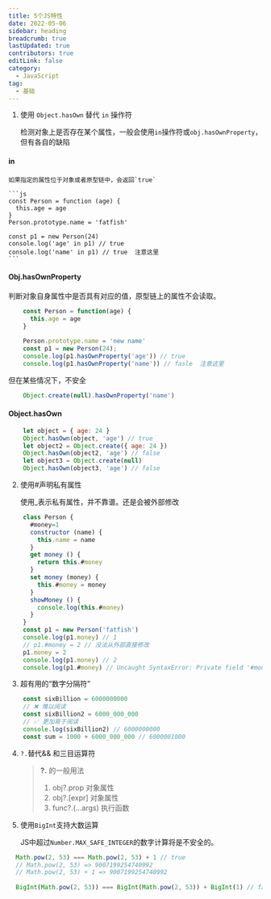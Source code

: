 ```yaml
---
title: 5个JS特性
date: 2022-05-06
sidebar: heading
breadcrumb: true
lastUpdated: true
contributors: true
editLink: false
category:
  - JavaScript
tag:
  - 基础
---
```

1. 使用 `Object.hasOwn` 替代 `in` 操作符

    检测对象上是否存在某个属性，一般会使用`in`操作符或`obj.hasOwnProperty`，但有各自的缺陷

#### in

    如果指定的属性位于对象或者原型链中，会返回`true`

    ```js
    const Person = function (age) {
      this.age = age
    }
    Person.prototype.name = 'fatfish'
    
    const p1 = new Person(24)
    console.log('age' in p1) // true 
    console.log('name' in p1) // true  注意这里
    ```

#### Obj.hasOwnProperty
   判断对象自身属性中是否具有对应的值，原型链上的属性不会读取。

```js
    const Person = function(age) {
      this.age = age
    }
    
    Person.prototype.name = 'new name'
    const p1 = new Person(24);
    console.log(p1.hasOwnProperty('age')) // true 
    console.log(p1.hasOwnProperty('name')) // fasle  注意这里
```

但在某些情况下，不安全

```js
    Object.create(null).hasOwnProperty('name')
```

#### Object.hasOwn

```js
    let object = { age: 24 }
    Object.hasOwn(object, 'age') // true
    let object2 = Object.create({ age: 24 })
    Object.hasOwn(object2, 'age') // false  
    let object3 = Object.create(null)
    Object.hasOwn(object3, 'age') // false 
```

2. 使用#声明私有属性

   使用_表示私有属性，并不靠谱。还是会被外部修改

```js
    class Person {
      #money=1
      constructor (name) {
        this.name = name
      }
      get money () {
        return this.#money
      }
      set money (money) {
        this.#money = money
      }
      showMoney () {
        console.log(this.#money)
      }
    }
    const p1 = new Person('fatfish')
    console.log(p1.money) // 1
    // p1.#money = 2 // 没法从外部直接修改
    p1.money = 2
    console.log(p1.money) // 2
    console.log(p1.#money) // Uncaught SyntaxError: Private field '#money' must be declared in an enclosing class
```

3. 超有用的“数字分隔符”

```js
    const sixBillion = 6000000000
    // ❌ 难以阅读
    const sixBillion2 = 6000_000_000
    // ✅ 更加易于阅读
    console.log(sixBillion2) // 6000000000
    const sum = 1000 + 6000_000_000 // 6000001000
```

4. `?.`替代&& 和三目运算符

    > **?.** 的一般用法
    >
    >1. obj?.prop 对象属性
    >2. obj?.[expr] 对象属性
    >3. func?.(...args) 执行函数

5. 使用`BigInt`支持大数运算

   JS中超过`Number.MAX_SAFE_INTEGER`的数字计算将是不安全的。

```js
  Math.pow(2, 53) === Math.pow(2, 53) + 1 // true
  // Math.pow(2, 53) => 9007199254740992
  // Math.pow(2, 53) + 1 => 9007199254740992
  
  BigInt(Math.pow(2, 53)) === BigInt(Math.pow(2, 53)) + BigInt(1) // false
```
